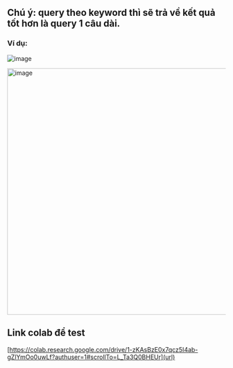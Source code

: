 ## Chú ý: query theo keyword thì sẽ trả về kết quả tốt hơn là query 1 câu dài.
### Ví dụ: 
![image](https://user-images.githubusercontent.com/88385496/198220226-b1e71991-0f3a-45d8-a905-9fabcba1cbbe.png)

[
<img width="569" alt="image" src="https://user-images.githubusercontent.com/88385496/198220403-90ee2679-1667-4be8-a18b-c97db8575204.png">
](url)

## Link colab để test
[https://colab.research.google.com/drive/1-zKAsBzE0x7qcz5I4ab-gZlYmOo0uwLf?authuser=1#scrollTo=L_Ta3Q0BHEUr](url)

